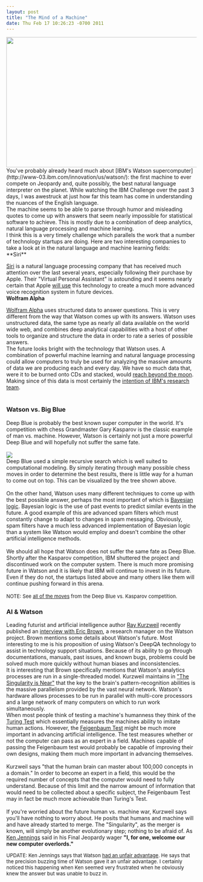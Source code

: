 ```yaml
--- 
layout: post
title: "The Mind of a Machine"
date: Thu Feb 17 10:26:23 -0700 2011
---
```


<img height="344px" width="600px" src="{{ site.static_path }}/assets/jeopardy_watson.jpeg"/>  
<br/>
You've probably already heard much about [IBM's Watson supercomputer](http://www-03.ibm.com/innovation/us/watson/): the first machine to ever compete on Jeopardy and, quite possibly, the best natural language interpreter on the planet. While watching the IBM Challenge over the past 3 days, I was awestruck at just how far this team has come in understanding the nuances of the English language. 
<br/>
The machine seems to be able to parse through humor and misleading quotes to come up with answers that seem nearly impossible for statistical software to achieve. This is mostly due to a combination of deep analytics, natural language processing and machine learning.
<br/>
I think this is a very timely challenge which parallels the work that a number of technology startups are doing. Here are two interesting companies to take a look at in the natural language and machine learning fields:
<br/>
**Siri**  

[Siri](http://siri.com/) is a natural language processing company that has received much attention over the last several years, especially following their purchase by Apple. Their "Virtual Personal Assistant" is astounding and it seems nearly certain that Apple [will use](http://thetechjournal.com/electronics/iphone/voice-commands-is-coming-to-ios-devices.xhtml) this technology to create a much more advanced voice recognition system in future devices.
<br/>
**Wolfram Alpha**  

[Wolfram Alpha](http://www.wolframalpha.com/) uses structured data to answer questions. This is very different from the way that Watson comes up with its answers. Watson uses unstructured data, the same type as nearly all data available on the world wide web, and combines deep analytical capabilities with a host of other tools to organize and structure the data in order to rate a series of possible answers.
<br/>
The future looks bright with the technology that Watson uses. A combination of powerful machine learning and natural language processing could allow computers to truly be used for analyzing the massive amounts of data we are producing each and every day. We have so much data that, were it to be burned onto CDs and stacked, would [reach beyond the moon](http://earthsky.org/human-world/martin-hilbert-all-human-information-stored-on-cd-would-reach-beyond-the-moon). Making since of this data is most certainly the [intention of IBM's research team](http://www-03.ibm.com/innovation/us/watson/what-is-watson/watson-after-jeopardy.html).  
<br/>
### Watson vs. Big Blue
Deep Blue is probably the best known super computer in the world. It's competition with chess Grandmaster Gary Kasparov is the classic example of man vs. machine. However, Watson is certainly not just a more powerful Deep Blue and will hopefully not suffer the same fate.  
<br/>
<img src="{{ site.static_path }}/assets/fractal-tree.jpeg"/>
<br/>
Deep Blue used a simple recursive search which is well suited to computational modeling. By simply iterating through many possible chess moves in order to determine the best results, there is little way for a human to come out on top. This can be visualized by the tree shown above.  
<br/>
On the other hand, Watson uses many different techniques to come up with the best possible answer, perhaps the most important of which is [Bayesian logic](http://plato.stanford.edu/entries/bayes-theorem/). Bayesian logic is the use of past events to predict similar events in the future. A good example of this are advanced spam filters which must constantly change to adapt to changes in spam messaging. Obviously, spam filters have a much less advanced implementation of Bayesian logic than a system like Watson would employ and doesn't combine the other artificial intelligence methods.  
<br/>
We should all hope that Watson does not suffer the same fate as Deep Blue. Shortly after the Kasparov competition, IBM shuttered the project and discontinued work on the computer system. There is much more promising future in Watson and it is likely that IBM will continue to invest in its future. Even if they do not, the startups listed above and many others like them will continue pushing forward in this arena.  
<br/>
<span style="font-size:small">NOTE: See [all of the moves](http://www.research.ibm.com/deepblue/watch/html/c.shtml) from the Deep Blue vs. Kasparov competition.</span>
<br/>

### AI & Watson
Leading futurist and artificial intelligence author [Ray Kurzweil](http://www.kurzweilai.net/ray-kurzweil-bio) recently published an [ interview with Eric Brown](http://www.kurzweilai.net/how-watson-works-a-conversation-with-eric-brown-ibm-research-manager), a research manager on the Watson project. Brown mentions some details about Watson's future. Most interesting to me is his proposition of using Watson's DeepQA technology to assist in technology support situations. Because of its ability to go through documentations, manuals, past issues, and known bugs, problems could be solved much more quickly without human biases and inconsistencies.
<br/>
It is interesting that Brown specifically mentions that Watson's analytics processes are run in a single-threaded model. Kurzweil maintains in ["The Singularity is Near"](http://www.singularity.com/) that the key to the brain's pattern-recognition abilities is the massive parallelism provided by the vast neural network. Watson's hardware allows processes to be run in parallel with multi-core processors and a large network of many computers on which to run work simultaneously.
<br/>
When most people think of testing a machine's humanness they think of the [Turing Test](http://plato.stanford.edu/entries/turing-test/) which essentially measures the machines ability to imitate human actions. However, the [Feigenbaum Test](http://www.kurzweilai.net/some-challenges-and-grand-challenges-for-computational-intelligence) might be much more important in advancing artificial intelligence. The test measures whether or not the computer can pass as an expert in a field. Machines capable of passing the Feigenbaum test would probably be capable of improving their own designs, making them much more important in advancing themselves.  
<br/>
Kurzweil says "that the human brain can master about 100,000 concepts in a domain." In order to become an expert in a field, this would be the required number of concepts that the computer would need to fully understand. Because of this limit and the narrow amount of information that would need to be collected about a specific subject, the Feigenbaum Test may in fact be much more achievable than Turing's Test.  
<br/>
If you're worried about the future human vs. machine war, Kurzweil says you'll have nothing to worry about. He posits that humans and machine will and have already started to merge. The "Singularity", as the merger is known, will simply be another evolutionary step; nothing to be afraid of. As [Ken Jennings](http://www.ken-jennings.com/) said in his Final Jeopardy wager <strong>"I, for one, welcome our new computer overlords."</strong>

<span style="font-size:small">UPDATE: Ken Jennings says that Watson [had an unfair advantage](http://www.nydailynews.com/opinions/2011/02/17/2011-02-17_ken_jennings_exclusive_oped_jeopardy_champ_says_computer_nemesis_watson_had_unfa.html). He says that the precision buzzing time of Watson gave it an unfair advantage. I certainly noticed this happening when Ken seemed very frustrated when he obviously knew the answer but was unable to buzz in.</span>
